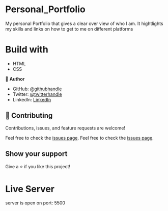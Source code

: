 # Personal_Portfolio

My personal Portfolio that gives a clear over view of who I am. It hightlights my skills and links on how to get to me on different platforms  

# Build with 
 - HTML 
 - CSS


👤 **Author**
- GitHub: [@githubhandle](https://github.com/SirriRyisa)
- Twitter: [@twitterhandle](https://twitter.com/N_Ryisa)
- LinkedIn: [LinkedIn](https://www.linkedin.com/in/ryisa-sirri-ngwa-a30013202)


## 🤝 Contributing

Contributions, issues, and feature requests are welcome!

Feel free to check the [issues page](issues/).
Feel free to check the [issues page](../../issues/).

## Show your support

 Give a ⭐️ if you like this project!

 # Live Server

 server is open on port: 5500